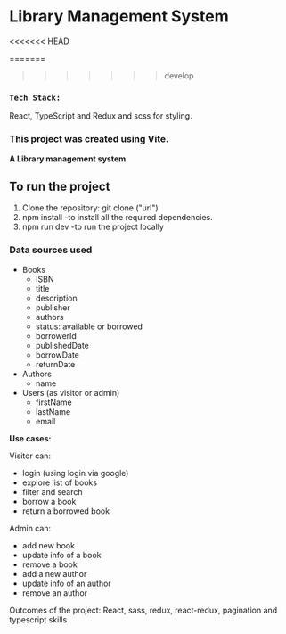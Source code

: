 # Library Management System

<<<<<<< HEAD

=======
>>>>>>> develop

### `Tech Stack:`
React, TypeScript and Redux and scss for styling.

### This project was created using Vite.

**A Library management system**

## To run the project
   1. Clone the repository: git clone ("url")
   2. npm install -to install all the required dependencies.
   3. npm run dev -to run the project locally

### Data sources used 

- Books
  - ISBN
  - title
  - description
  - publisher
  - authors
  - status: available or borrowed
  - borrowerId
  - publishedDate
  - borrowDate
  - returnDate
- Authors
  - name
- Users (as visitor or admin)
  - firstName 
  - lastName 
  - email 

**Use cases:**

Visitor can:

- login (using login via google)
- explore list of books
- filter and search
- borrow a book
- return a borrowed book

Admin can:

- add new book
- update info of a book
- remove a book
- add a new author
- update info of an author
- remove an author

Outcomes of the project:
   React, sass, redux, react-redux, pagination and typescript skills 
  


